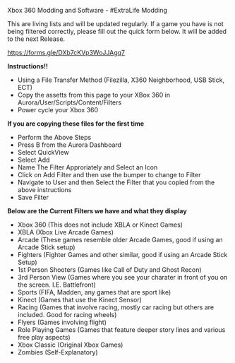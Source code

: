 Xbox 360 Modding and Software - #ExtraLife Modding

This are living lists and will be updated regularly.
If a game you have is not being filtered correctly, please fill out the quick form below.
It will be added to the next Release.

https://forms.gle/DXb7cKVp3WoJJAgq7


**Instructions!!**
- Using a File Transfer Method (Filezilla, X360 Neighborhood, USB Stick, ECT)
- Copy the assetts from this page to your XBox 360 in Aurora/User/Scripts/Content/Filters
- Power cycle your Xbox 360

**If you are copying these files for the first time**
- Perform the Above Steps
- Press B from the Aurora Dashboard
- Select QuickView
- Select Add
- Name The Filter Approriately and Select an Icon
- Click on Add Filter and then use the bumper to change to Filter
- Navigate to User and then Select the Filter that you copied from the above instructions
- Save Filter


**Below are the Current Filters we have and what they display**<br/>
- Xbox 360 (This does not include XBLA or Kinect Games)<br/>
- XBLA (Xbox Live Arcade Games)<br/>
- Arcade (These games resemble older Arcade Games, good if using an Arcade Stick setup)<br/>
- Fighters (Fighter Games and other similar, good if using an Arcade Stick Setup)<br/>
- 1st Person Shooters (Games like Call of Duty and Ghost Recon)<br/>
- 3rd Person View (Games where you see your charater in front of you on the screen. I.E. Battlefront)<br/>
- Sports (FIFA, Madden, any games that are sport like)<br/>
- Kinect (Games that use the Kinect Sensor)<br/>
- Racing (Games that involve racing, mostly car racing but others are included.  Good for racing wheels)<br/>
- Flyers (Games involving flight)<br/>
- Role Playing Games (Games that feature deeper story lines and various free play aspects)<br/>
- Xbox Classic (Original Xbox Games)<br/>
- Zombies (Self-Explanatory)<br/>
